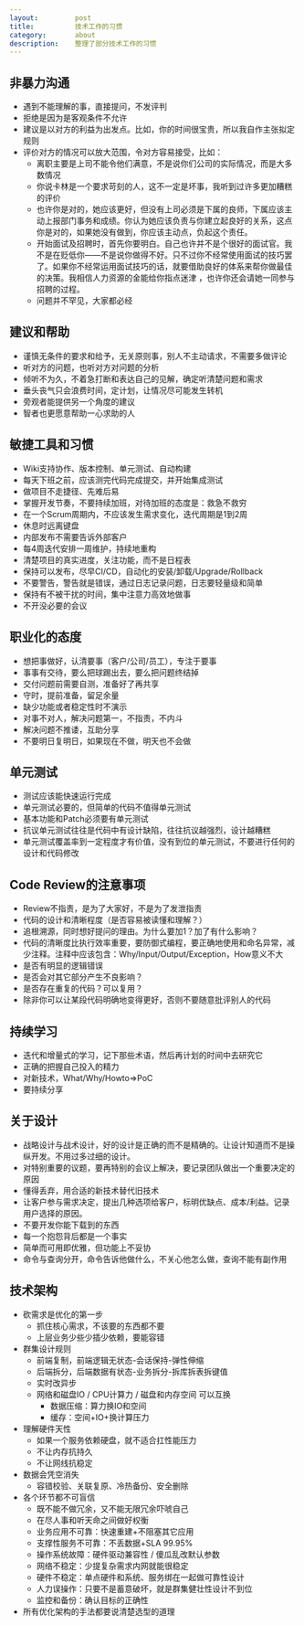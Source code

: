 ```yaml
---
layout:         post
title:          技术工作的习惯
category:       about
description:    整理了部分技术工作的习惯
---
```


## 非暴力沟通
- 遇到不能理解的事，直接提问，不发评判
- 拒绝是因为是客观条件不允许
- 建议是以对方的利益为出发点。比如，你的时间很宝贵，所以我自作主张拟定规则
- 评价对方的情况可以放大范围，令对方容易接受，比如：
	- 离职主要是上司不能令他们满意，不是说你们公司的实际情况，而是大多数情况
	- 你说卡林是一个要求苛刻的人，这不一定是坏事，我听到过许多更加糟糕的评价
	- 也许你是对的，她应该更好，但没有上司必须是下属的良师，下属应该主动上报部门事务和成绩。你认为她应该负责与你建立起良好的关系，这点你是对的，如果她没有做到，你应该主动点，负起这个责任。
	- 开始面试及招聘时，首先你要明白。自己也许并不是个很好的面试官。我不是在贬低你——不是说你做得不好。只不过你不经常使用面试的技巧罢了。如果你不经常运用面试技巧的话，就要借助良好的体系来帮你做最佳的决策。我相信人力资源的金能给你指点迷津 ，也许你还会请她一同参与招聘的过程。
	- 问题并不罕见，大家都必经

## 建议和帮助
- 谨慎无条件的要求和给予，无关原则事，别人不主动请求，不需要多做评论
- 听对方的问题，也听对方对问题的分析
- 倾听不为久，不着急打断和表达自己的见解，确定听清楚问题和需求
- 垂头丧气只会浪费时间，定计划，让情况尽可能发生转机
- 旁观者能提供另一个角度的建议
- 智者也更愿意帮助一心求助的人

## 敏捷工具和习惯
- Wiki支持协作、版本控制、单元测试、自动构建
- 每天下班之前，应该测完代码完成提交，并开始集成测试
- 做项目不走捷径、先难后易
- 掌握开发节奏，不要持续加班，对待加班的态度是：救急不救穷
- 在一个Scrum周期内，不应该发生需求变化，迭代周期是1到2周
- 休息时远离键盘
- 内部发布不需要告诉外部客户
- 每4周迭代安排一周维护，持续地重构
- 清楚项目的真实进度，关注功能，而不是日程表
- 保持可以发布，尽早CI/CD，自动化的安装/卸载/Upgrade/Rollback
- 不要警告，警告就是错误，通过日志记录问题，日志要轻量级和简单
- 保持有不被干扰的时间，集中注意力高效地做事
- 不开没必要的会议

## 职业化的态度
- 想把事做好，认清要事（客户/公司/员工），专注于要事
- 事事有交待，要么把球踢出去，要么把问题终结掉
- 交付问题前需要自测，准备好了再共享
- 守时，提前准备，留足余量	
- 缺少功能或者稳定性时不演示
- 对事不对人，解决问题第一，不指责，不内斗
- 解决问题不推诿，互助分享
- 不要明日复明日，如果现在不做，明天也不会做

## 单元测试
- 测试应该能快速运行完成
- 单元测试必要的，但简单的代码不值得单元测试
- 基本功能和Patch必须要有单元测试
- 抗议单元测试往往是代码中有设计缺陷，往往抗议越强烈，设计越糟糕
- 单元测试覆盖率到一定程度才有价值，没有到位的单元测试，不要进行任何的设计和代码修改

## Code Review的注意事项
- Review不指责，是为了大家好，不是为了发泄指责
- 代码的设计和清晰程度（是否容易被读懂和理解？）
- 追根溯源，同时想好提问的理由。为什么要加1？加了有什么影响？
- 代码的清晰度比执行效率重要，要防御式编程，要正确地使用和命名异常，减少注释。注释中应该包含：Why/Input/Output/Exception，How意义不大
- 是否有明显的逻辑错误
- 是否会对其它部分产生不良影响？
- 是否存在重复的代码？可以复用？
- 除非你可以让某段代码明确地变得更好，否则不要随意批评别人的代码

## 持续学习
- 迭代和增量式的学习，记下那些术语，然后再计划的时间中去研究它
- 正确的把握自己投入的精力
- 对新技术，What/Why/Howto=>PoC
- 要持续分享

## 关于设计
- 战略设计与战术设计，好的设计是正确的而不是精确的。让设计知道而不是操纵开发。不用过多过细的设计。
- 对特别重要的议题，要再特别的会议上解决，要记录团队做出一个重要决定的原因
- 懂得丢弃，用合适的新技术替代旧技术
- 让客户参与需求决定，提出几种选项给客户，标明优缺点、成本/利益。记录用户选择的原因。
- 不要开发你能下载到的东西
- 每一个抱怨背后都是一个事实
- 简单而可用即优雅，但功能上不妥协
- 命令与查询分开，命令告诉他做什么，不关心他怎么做，查询不能有副作用

## 技术架构
- 砍需求是优化的第一步
	- 抓住核心需求，不该要的东西都不要
	- 上层业务少些少插少依赖，要能容错
- 群集设计规则
	- 前端复制，前端逻辑无状态-会话保持-弹性伸缩
	- 后端拆分，后端数据有状态-业务拆分-拆库拆表拆键值
	- 实时改异步
	- 网络和磁盘IO / CPU计算力 / 磁盘和内存空间 可以互换
		- 数据压缩：算力换IO和空间
		- 缓存：空间+IO+换计算压力
- 理解硬件天性
	- 如果一个服务依赖硬盘，就不适合扛性能压力
	- 不让内存抗持久
	- 不让网线抗稳定
- 数据会凭空消失
	- 容错校验、关联复原、冷热备份、安全删除
- 各个环节都不可盲信
	- 既不能不做冗余，又不能无限冗余吓唬自己
	- 在尽人事和听天命之间做好权衡
	- 业务应用不可靠：快速重建+不阻塞其它应用
	- 支撑性服务不可靠：不丢数据+SLA 99.95%
	- 操作系统故障：硬件驱动兼容性 / 傻瓜乱改默认参数
	- 网络不稳定：少提复杂需求内网就能很稳定
	- 硬件不稳定：单点硬件和系统、服务绑在一起做可靠性设计
	- 人力误操作：只要不是蓄意破坏，就是群集健壮性设计不到位
	- 监控和备份：确认目标的正确性
- 所有优化架构的手法都要说清楚选型的道理
